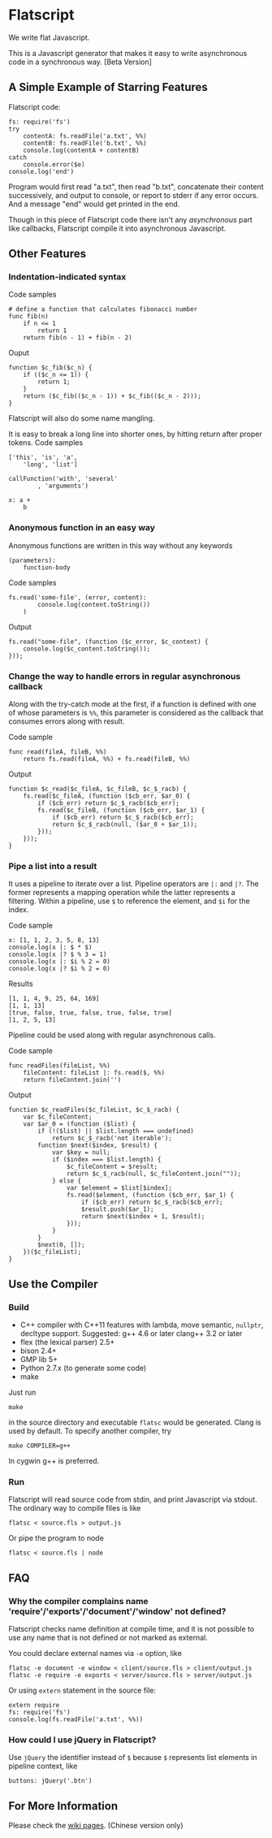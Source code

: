 Flatscript
==========

We write flat Javascript.

This is a Javascript generator that makes it easy to write asynchronous code in a synchronous way. [Beta Version]

A Simple Example of Starring Features
-----------------

Flatscript code:

    fs: require('fs')
    try
        contentA: fs.readFile('a.txt', %%)
        contentB: fs.readFile('b.txt', %%)
        console.log(contentA + contentB)
    catch
        console.error($e)
    console.log('end')

Program would first read "a.txt", then read "b.txt", concatenate their content successively, and output to console, or report to stderr if any error occurs. And a message "end" would get printed in the end.

Though in this piece of Flatscript code there isn't any *asynchronous* part like callbacks, Flatscript compile it into asynchronous Javascript.

Other Features
-----------------

### Indentation-indicated syntax

Code samples

    # define a function that calculates fibonacci number
    func fib(n)
        if n <= 1
            return 1
        return fib(n - 1) + fib(n - 2)

Ouput

    function $c_fib($c_n) {
        if (($c_n <= 1)) {
            return 1;
        }
        return ($c_fib(($c_n - 1)) + $c_fib(($c_n - 2)));
    }

Flatscript will also do some name mangling.

It is easy to break a long line into shorter ones, by hitting return after proper tokens. Code samples

    ['this', 'is', 'a',
        'long', 'list']

    callFunction('with', 'several'
            , 'arguments')

    x: a +
        b

### Anonymous function in an easy way

Anonymous functions are written in this way without any keywords

    (parameters):
        function-body

Code samples

    fs.read('some-file', (error, content):
            console.log(content.toString())
        )

Output

    fs.read("some-file", (function ($c_error, $c_content) {
        console.log($c_content.toString());
    }));

### Change the way to handle errors in regular asynchronous callback

Along with the try-catch mode at the first, if a function is defined with one of whose parameters is `%%`, this parameter is considered as the callback that consumes errors along with result.

Code sample

    func read(fileA, fileB, %%)
        return fs.read(fileA, %%) + fs.read(fileB, %%)

Output

    function $c_read($c_fileA, $c_fileB, $c_$_racb) {
        fs.read($c_fileA, (function ($cb_err, $ar_0) {
            if ($cb_err) return $c_$_racb($cb_err);
            fs.read($c_fileB, (function ($cb_err, $ar_1) {
                if ($cb_err) return $c_$_racb($cb_err);
                return $c_$_racb(null, ($ar_0 + $ar_1));
            }));
        }));
    }

### Pipe a list into a result

It uses a pipeline to iterate over a list. Pipeline operators are `|:` and `|?`. The former represents a mapping operation while the latter represents a filtering. Within a pipeline, use `$` to reference the element, and `$i` for the index.

Code sample

    x: [1, 1, 2, 3, 5, 8, 13]
    console.log(x |: $ * $)
    console.log(x |? $ % 3 = 1)
    console.log(x |: $i % 2 = 0)
    console.log(x |? $i % 2 = 0)

Results

    [1, 1, 4, 9, 25, 64, 169]
    [1, 1, 13]
    [true, false, true, false, true, false, true]
    [1, 2, 5, 13]

Pipeline could be used along with regular asynchronous calls.

Code sample

    func readFiles(fileList, %%)
        fileContent: fileList |: fs.read($, %%)
        return fileContent.join('')

Output

    function $c_readFiles($c_fileList, $c_$_racb) {
        var $c_fileContent;
        var $ar_0 = (function ($list) {
            if (!($list) || $list.length === undefined)
                return $c_$_racb('not iterable');
            function $next($index, $result) {
                var $key = null;
                if ($index === $list.length) {
                    $c_fileContent = $result;
                    return $c_$_racb(null, $c_fileContent.join(""));
                } else {
                    var $element = $list[$index];
                    fs.read($element, (function ($cb_err, $ar_1) {
                        if ($cb_err) return $c_$_racb($cb_err);
                        $result.push($ar_1);
                        return $next($index + 1, $result);
                    }));
                }
            }
            $next(0, []);
        })($c_fileList);
    }

Use the Compiler
----------------

### Build

* C++ compiler with C++11 features with lambda, move semantic, `nullptr`, decltype support. Suggested: g++ 4.6 or later clang++ 3.2 or later
* flex (the lexical parser) 2.5+
* bison 2.4+
* GMP lib 5+
* Python 2.7.x (to generate some code)
* make

Just run

    make

in the source directory and executable `flatsc` would be generated. Clang is used by default. To specify another compiler, try

    make COMPILER=g++

In cygwin g++ is preferred.

### Run

Flatscript will read source code from stdin, and print Javascript via stdout. The ordinary way to compile files is like

    flatsc < source.fls > output.js

Or pipe the program to node

    flatsc < source.fls | node

FAQ
---

### Why the compiler complains name 'require'/'exports'/'document'/'window' not defined?

Flatscript checks name definition at compile time, and it is not possible to use any name that is not defined or not marked as external.

You could declare external names via `-e` option, like

    flatsc -e document -e window < client/source.fls > client/output.js
    flatsc -e require -e exports < server/source.fls > server/output.js

Or using `extern` statement in the source file:

    extern require
    fs: require('fs')
    console.log(fs.readFile('a.txt', %%))

### How could I use jQuery in Flatscript?

Use `jQuery` the identifier instead of `$` because `$` represents list elements in pipeline context, like

    buttons: jQuery('.btn')

For More Information
--------------------

Please check the [wiki pages](https://github.com/neuront/flatscript/wiki/_pages). (Chinese version only)
